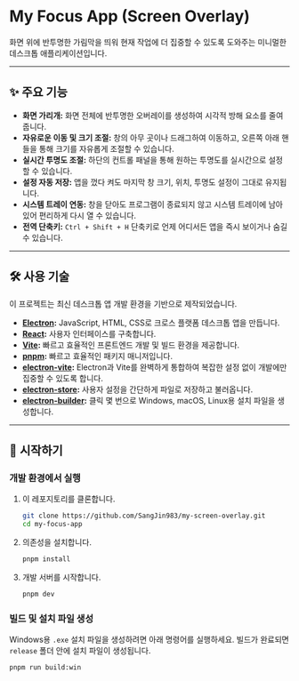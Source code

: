 # My Focus App (Screen Overlay)

화면 위에 반투명한 가림막을 띄워 현재 작업에 더 집중할 수 있도록 도와주는 미니멀한 데스크톱 애플리케이션입니다.

---

## ✨ 주요 기능

*   **화면 가리개:** 화면 전체에 반투명한 오버레이를 생성하여 시각적 방해 요소를 줄여줍니다.
*   **자유로운 이동 및 크기 조절:** 창의 아무 곳이나 드래그하여 이동하고, 오른쪽 아래 핸들을 통해 크기를 자유롭게 조절할 수 있습니다.
*   **실시간 투명도 조절:** 하단의 컨트롤 패널을 통해 원하는 투명도를 실시간으로 설정할 수 있습니다.
*   **설정 자동 저장:** 앱을 껐다 켜도 마지막 창 크기, 위치, 투명도 설정이 그대로 유지됩니다.
*   **시스템 트레이 연동:** 창을 닫아도 프로그램이 종료되지 않고 시스템 트레이에 남아있어 편리하게 다시 열 수 있습니다.
*   **전역 단축키:** `Ctrl + Shift + H` 단축키로 언제 어디서든 앱을 즉시 보이거나 숨길 수 있습니다.

---

## 🛠️ 사용 기술

이 프로젝트는 최신 데스크톱 앱 개발 환경을 기반으로 제작되었습니다.

*   **[Electron](https://www.electronjs.org/):** JavaScript, HTML, CSS로 크로스 플랫폼 데스크톱 앱을 만듭니다.
*   **[React](https://reactjs.org/):** 사용자 인터페이스를 구축합니다.
*   **[Vite](https://vitejs.dev/):** 빠르고 효율적인 프론트엔드 개발 및 빌드 환경을 제공합니다.
*   **[pnpm](https://pnpm.io/):** 빠르고 효율적인 패키지 매니저입니다.
*   **[electron-vite](https://electron-vite.org/):** Electron과 Vite를 완벽하게 통합하여 복잡한 설정 없이 개발에만 집중할 수 있도록 합니다.
*   **[electron-store](https://github.com/sindresorhus/electron-store):** 사용자 설정을 간단하게 파일로 저장하고 불러옵니다.
*   **[electron-builder](https://www.electron.build/):** 클릭 몇 번으로 Windows, macOS, Linux용 설치 파일을 생성합니다.

---

## 🚀 시작하기

### 개발 환경에서 실행

1.  이 레포지토리를 클론합니다.
    ```bash
    git clone https://github.com/SangJin983/my-screen-overlay.git
    cd my-focus-app
    ```
2.  의존성을 설치합니다.
    ```bash
    pnpm install
    ```
3.  개발 서버를 시작합니다.
    ```bash
    pnpm dev
    ```

### 빌드 및 설치 파일 생성

Windows용 `.exe` 설치 파일을 생성하려면 아래 명령어를 실행하세요. 빌드가 완료되면 `release` 폴더 안에 설치 파일이 생성됩니다.

```bash
pnpm run build:win
```